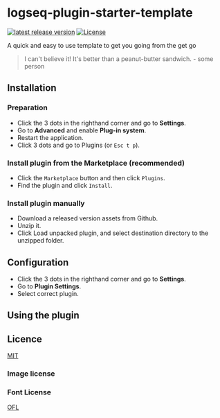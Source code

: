 # logseq-plugin-starter-template

[![latest release version](https://img.shields.io/github/v/release/QWxleA/logseq-plugin-starter-template)](https://github.com/QWxleA/logseq-plugin-starter-template)
[![License](https://img.shields.io/github/license/QWxleA/logseq-plugin-starter-template?color=blue)](https://github.com/QWxleA/logseq-plugin-starter-template/blob/main/LICENSE)

A quick and easy to use template to get you going from the get go

> I can't believe it! It's better than a peanut-butter sandwich. - some person

## Installation

### Preparation

- Click the 3 dots in the righthand corner and go to **Settings**.
- Go to **Advanced** and enable **Plug-in system**.
- Restart the application.
- Click 3 dots and go to Plugins (or `Esc t p`).

### Install plugin from the Marketplace (recommended) 

- Click the `Marketplace` button and then click `Plugins`.
- Find the plugin and click `Install`.

### Install plugin manually

- Download a released version assets from Github.
- Unzip it.
- Click Load unpacked plugin, and select destination directory to the unzipped folder.

## Configuration

- Click the 3 dots in the righthand corner and go to **Settings**.
- Go to **Plugin Settings**.
- Select correct plugin.

## Using the plugin

## Licence

[MIT](.LICENSE)

### Image license

### Font License

[OFL](./OFL.txt)

